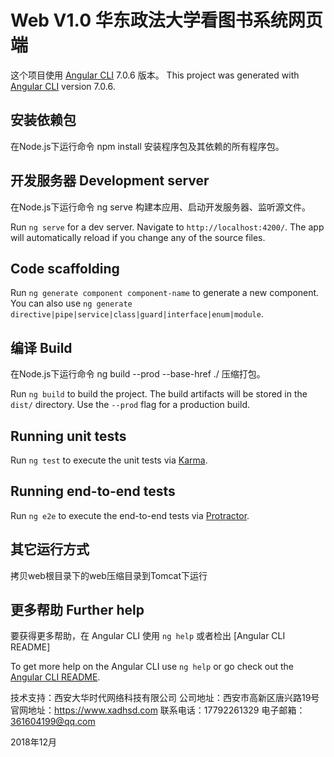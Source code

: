 # Web V1.0 华东政法大学看图书系统网页端

这个项目使用 [Angular CLI](https://github.com/angular/angular-cli) 7.0.6 版本。
This project was generated with [Angular CLI](https://github.com/angular/angular-cli) version 7.0.6.

## 安装依赖包

在Node.js下运行命令 npm install 安装程序包及其依赖的所有程序包。

## 开发服务器 Development server

在Node.js下运行命令 ng serve 构建本应用、启动开发服务器、监听源文件。

Run `ng serve` for a dev server. Navigate to `http://localhost:4200/`. The app will automatically reload if you change any of the source files.

## Code scaffolding

Run `ng generate component component-name` to generate a new component. You can also use `ng generate directive|pipe|service|class|guard|interface|enum|module`.

## 编译 Build

在Node.js下运行命令 ng build --prod --base-href ./ 压缩打包。

Run `ng build` to build the project. The build artifacts will be stored in the `dist/` directory. Use the `--prod` flag for a production build.

## Running unit tests

Run `ng test` to execute the unit tests via [Karma](https://karma-runner.github.io).

## Running end-to-end tests

Run `ng e2e` to execute the end-to-end tests via [Protractor](http://www.protractortest.org/).

## 其它运行方式

拷贝web根目录下的web压缩目录到Tomcat下运行

## 更多帮助 Further help

要获得更多帮助，在 Angular CLI 使用 `ng help` 或者检出 [Angular CLI README]

To get more help on the Angular CLI use `ng help` or go check out the [Angular CLI README](https://github.com/angular/angular-cli/blob/master/README.md).

技术支持：西安大华时代网络科技有限公司 
公司地址：西安市高新区唐兴路19号
官网地址：https://www.xadhsd.com
联系电话：17792261329 
电子邮箱：361604199@qq.com

2018年12月

